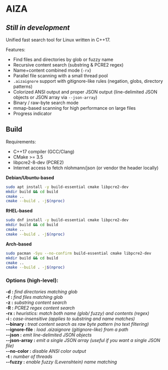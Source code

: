<h1>AIZA</h1> 
<h2><i>Still in development</i></h2>
Unified fast search tool for Linux written in C++17.

Features:
- Find files and directories by glob or fuzzy name
- Recursive content search (substring & PCRE2 regex)
- Name+content combined mode (`-rx`)
- Parallel file scanning with a small thread pool
- `.aizaignore` support with gitignore-like rules (negation, globs, directory patterns)
- Colorized ANSI output and proper JSON output (line-delimited JSON objects or JSON array via `--json-array`)
- Binary / raw-byte search mode
- mmap-based scanning for high performance on large files
- Progress indicator

<h2>Build</h2>

Requirements:
- C++17 compiler (GCC/Clang)
- CMake >= 3.5
- libpcre2-8-dev (PCRE2)
- Internet access to fetch nlohmann/json (or vendor the header locally)

<b>Debian/Ubuntu-based</b>
```bash
sudo apt install -y build-essential cmake libpcre2-dev 
mkdir build && cd build
cmake ..
cmake --build . -j$(nproc)
```
<b>RHEL-based</b>
```bash
sudo dnf install -y build-essential cmake libpcre2-dev 
mkdir build && cd build
cmake ..
cmake --build . -j$(nproc)
```
<b>Arch-based</b>
```bash
sudo pacman -Syu --no-confirm build-essential cmake libpcre2-dev    
mkdir build && cd build
cmake ..
cmake --build . -j$(nproc)
```

<h3>Options (high-level):</h3>

<b>-d <pattern> :</b> <i>find directories matching glob</i><br>
<b>-f <pattern> :</b> <i>find files matching glob</i><br>
<b>-z <text> :</b> <i>substring content search</i><br>
<b>-R <regex> :</b> <i>PCRE2 regex content search</i><br>
<b>-rx <pattern>:</b> <i>heuristics: match both name (glob/ fuzzy) and contents (regex)</i><br>
<b>-i :</b> <i>case-insensitive (applies to substring and name matches)</i><br>
<b>--binary :</b> <i>treat content search as raw byte pattern (no text filtering)</i><br>
<b>--ignore-file</b> <file> : <i>load .aizaignore (gitignore-like) from a path</i><br>
<b>--json :</b> <i>emit line-delimited JSON objects</i><br>
<b>--json-array :</b> <i>emit a single JSON array (useful if you want a single JSON file)</i><br>
<b>--no-color :</b> <i>disable ANSI color output</i><br>
<b>-t <n> :</b> <i>number of threads</i><br>
<b>--fuzzy :</b> <i>enable fuzzy (Levenshtein) name matching</i><br>
</p>
